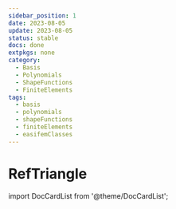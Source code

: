 ```yaml
---
sidebar_position: 1
date: 2023-08-05   
update: 2023-08-05 
status: stable
docs: done
extpkgs: none
category: 
  - Basis
  - Polynomials
  - ShapeFunctions
  - FiniteElements
tags: 
  - basis
  - polynomials
  - shapeFunctions
  - finiteElements
  - easifemClasses
---
```


# RefTriangle

import DocCardList from '@theme/DocCardList';

<DocCardList />
